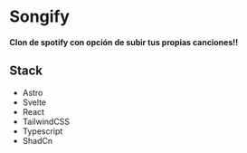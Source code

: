# Songify

#### Clon de spotify con opción de subir tus propias canciones!!

## Stack

- Astro
- Svelte
- React
- TailwindCSS
- Typescript
- ShadCn